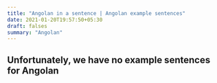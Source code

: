 ```yaml
---
title: "Angolan in a sentence | Angolan example sentences"
date: 2021-01-20T19:57:50+05:30
draft: falses
summary: "Angolan"
---
```

## Unfortunately, we have no example sentences for Angolan                 
